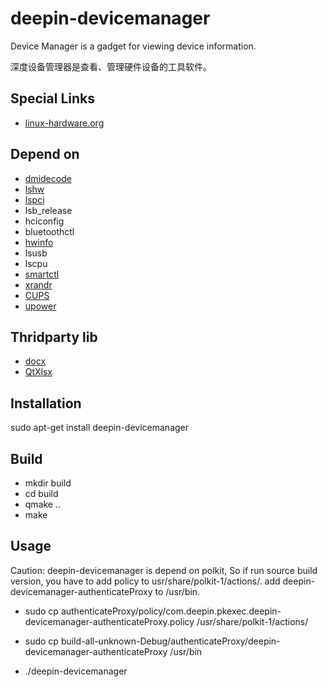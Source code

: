 # deepin-devicemanager
Device Manager is a gadget for viewing device information.

深度设备管理器是查看、管理硬件设备的工具软件。

## Special Links
* [linux-hardware.org](https://linux-hardware.org/)

## Depend on 
* [dmidecode](http://www.nongnu.org/dmidecode/)
* [lshw](https://ezix.org/project/wiki/HardwareLiSter)
* [lspci](https://github.com/linuxhw/LsPCI)
* lsb_release
* hciconfig
* bluetoothctl
* [hwinfo](https://github.com/linuxhw/HWInfo)
* lsusb
* lscpu
* [smartctl](https://www.smartmontools.org/)
* [xrandr](https://www.x.org/wiki/Projects/XRandR/)
* [CUPS](https://www.cups.org/index.html)
* [upower](https://upower.freedesktop.org/)

## Thridparty lib
* [docx](https://github.com/lpxxn/docx)
* [QtXlsx](http://qtxlsx.debao.me)

## Installation
sudo apt-get install deepin-devicemanager

## Build
* mkdir build
* cd build
* qmake ..
* make

## Usage
Caution: deepin-devicemanager is depend on polkit, So if run source build version, 
you have to add policy to usr/share/polkit-1/actions/. 
add deepin-devicemanager-authenticateProxy to /usr/bin.

* sudo cp authenticateProxy/policy/com.deepin.pkexec.deepin-devicemanager-authenticateProxy.policy /usr/share/polkit-1/actions/
* sudo cp build-all-unknown-Debug/authenticateProxy/deepin-devicemanager-authenticateProxy /usr/bin

* ./deepin-devicemanager
